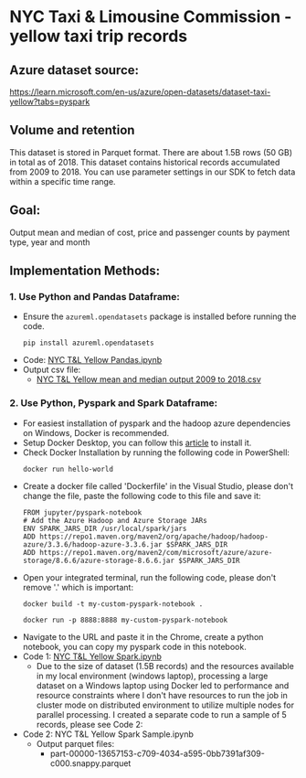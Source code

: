 # NYC Taxi & Limousine Commission - yellow taxi trip records

## Azure dataset source:
https://learn.microsoft.com/en-us/azure/open-datasets/dataset-taxi-yellow?tabs=pyspark

## Volume and retention
This dataset is stored in Parquet format. There are about 1.5B rows (50 GB) in total as of 2018.
This dataset contains historical records accumulated from 2009 to 2018. You can use parameter settings in our SDK to fetch data within a specific time range.

## Goal:
Output mean and median of cost, price and passenger counts by payment type, year and month

## Implementation Methods:
### 1. Use Python and Pandas Dataframe:
* Ensure the `azureml.opendatasets` package is installed before running the code.
  ```
  pip install azureml.opendatasets
  ```
* Code: [NYC T&L Yellow Pandas.ipynb](https://github.com/slhcyl/NYC-Yellow-Taxi-and-Limousine-dataset/blob/main/NYC%20T%26L%20Yellow%20Pandas.ipynb)
* Output csv file:
  * [NYC T&L Yellow mean and median output 2009 to 2018.csv](https://github.com/slhcyl/NYC-Yellow-Taxi-and-Limousine-dataset/blob/main/NYC%20T%26L%20Yellow%20mean%20and%20median%20output%202009%20to%202018.csv)

### 2. Use Python, Pyspark and Spark Dataframe:
* For easiest installation of pyspark and the hadoop azure dependencies on Windows, Docker is recommended.
* Setup Docker Desktop, you can follow this [article](https://towardsdatascience.com/apache-spark-on-windows-a-docker-approach-4dd05d8a7147) to install it.
* Check Docker Installation by running the following code in PowerShell:
  ```
  docker run hello-world
  ```
* Create a docker file called 'Dockerfile' in the Visual Studio, please don't change the file, paste the following code to this file and save it:
  ```
  FROM jupyter/pyspark-notebook
  # Add the Azure Hadoop and Azure Storage JARs
  ENV SPARK_JARS_DIR /usr/local/spark/jars
  ADD https://repo1.maven.org/maven2/org/apache/hadoop/hadoop-azure/3.3.6/hadoop-azure-3.3.6.jar $SPARK_JARS_DIR
  ADD https://repo1.maven.org/maven2/com/microsoft/azure/azure-storage/8.6.6/azure-storage-8.6.6.jar $SPARK_JARS_DIR
  ```
* Open your integrated terminal, run the following code, please don't remove '.' which is important:
  ```
  docker build -t my-custom-pyspark-notebook .
  ```
  ```
  docker run -p 8888:8888 my-custom-pyspark-notebook
  ```
* Navigate to the URL and paste it in the Chrome, create a python notebook, you can copy my pyspark code in this notebook.
* Code 1: [NYC T&L Yellow Spark.ipynb](https://github.com/slhcyl/NYC-Yellow-Taxi-and-Limousine-dataset/blob/main/NYC%20T%26L%20Yellow%20Spark.ipynb)
  * Due to the size of dataset (1.5B records) and the resources available in my local environment (windows laptop), processing a large dataset on a Windows laptop using Docker led to performance and resource constraints where I don't have resources to run the job in cluster mode on distributed environment to utilize multiple nodes for parallel processing. I created a separate code to run a sample of 5 records, please see Code 2:
* Code 2: NYC T&L Yellow Spark Sample.ipynb
  * Output parquet files:
    * part-00000-13657153-c709-4034-a595-0bb7391af309-c000.snappy.parquet
